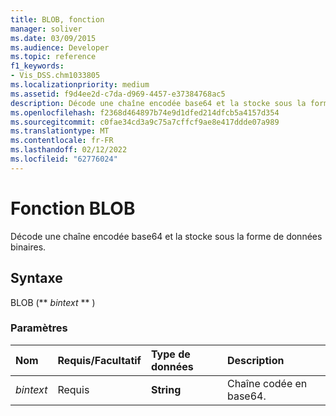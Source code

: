 ```yaml
---
title: BLOB, fonction
manager: soliver
ms.date: 03/09/2015
ms.audience: Developer
ms.topic: reference
f1_keywords:
- Vis_DSS.chm1033805
ms.localizationpriority: medium
ms.assetid: f9d4ee2d-c7da-d969-4457-e37384768ac5
description: Décode une chaîne encodée base64 et la stocke sous la forme de données binaires.
ms.openlocfilehash: f2368d464897b74e9d1dfed214dfcb5a4157d354
ms.sourcegitcommit: c0fae34cd3a9c75a7cffcf9ae8e417ddde07a989
ms.translationtype: MT
ms.contentlocale: fr-FR
ms.lasthandoff: 02/12/2022
ms.locfileid: "62776024"
---
```

# <a name="blob-function"></a>Fonction BLOB

Décode une chaîne encodée base64 et la stocke sous la forme de données binaires. 
  
## <a name="syntax"></a>Syntaxe

BLOB (** *bintext* ** ) 
  
### <a name="parameters"></a>Paramètres

|**Nom**|**Requis/Facultatif**|**Type de données**|**Description**|
|:-----|:-----|:-----|:-----|
| _bintext_ <br/> |Requis  <br/> |**String** <br/> | Chaîne codée en base64. |
   

